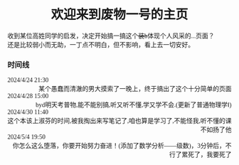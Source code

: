 <font face = "仿宋">
<div align=center><h1> 欢迎来到废物一号的主页</h1></div>

收到某位高姓同学的启发，决定开始搞一搞这个<del>装b</del>体现个人风采的...页面？<br>还是比较弱小而无助，一丁点不明白，但不影响，看上去一切安好。<br>

<h3>时间线</h3>
<div align = "left">2024/4/24 21:30</div><div align = "right">某个愚蠢而清澈的男大摸索了一晚上，终于搞出了这个十分简单的页面</div> 

<div align = "left">2024/4/28 15:00</div><div align = "right">byd明天考普物,能不能别搞,听又听不懂,学又学不会.(更新了普通物理学Ⅰ)</div>

<div align ="left">2024/4/30 11:40</div><div align = "right">这个本该上淑芬的时间,被我掏出来写笔记了,咱也算是学习了,不能怪我,听不懂的课不如扬了他</div>

<div align = "left">2024/5/4 19:50</div><div align ="right">你怎么这么堕落，你要开始努力奋进！(添加了数学分析——级数)，3分钟后，不行了累死了，我要死了</div>